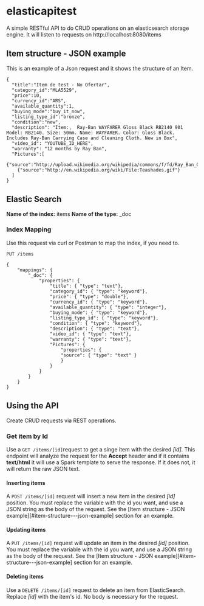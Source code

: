 # elasticapitest

A simple RESTful API to do CRUD operations on an elasticsearch storage engine. It will listen to requests on http://localhost:8080/items


## Item structure - JSON example
This is an example of a Json request and it shows the structure of an Item.
	
	{
	  "title":"Item de test - No Ofertar",
	  "category_id":"MLA5529",
	  "price":10,
	  "currency_id":"ARS",
	  "available_quantity":1,
	  "buying_mode":"buy_it_now",
	  "listing_type_id":"bronze",
	  "condition":"new",
	  "description": "Item:,  Ray-Ban WAYFARER Gloss Black RB2140 901  Model: RB2140. Size: 50mm. Name: WAYFARER. Color: Gloss Black. Includes Ray-Ban Carrying Case and Cleaning Cloth. New in Box",
	  "video_id": "YOUTUBE_ID_HERE",
	  "warranty": "12 months by Ray Ban",
	  "Pictures":[
	    {"source":"http://upload.wikimedia.org/wikipedia/commons/f/fd/Ray_Ban_Original_Wayfarer.jpg"},
	    {"source":"http://en.wikipedia.org/wiki/File:Teashades.gif"}
	  ]
	}



## Elastic Search

**Name of the index:** items
**Name of the type:** \_doc


### Index Mapping
Use this request via curl or Postman to map the index, if you need to.

	PUT /items

	{
		"mappings": {
			"_doc": {
				"properties": {
					"title": { "type": "text"},
					"category_id": { "type": "keyword"},
					"price": { "type": "double"},
					"currency_id": { "type": "keyword"},
					"available_quantity": { "type": "integer"},
					"buying_mode": { "type": "keyword"},
					"listing_type_id": { "type": "keyword"},
					"condition": { "type": "keyword"},
					"description": { "type": "text"},
					"video_id": { "type": "text"},
					"warranty": { "type": "text"},
					"Pictures": { 
	            		"properties": {
	                	"source": { "type": "text" }
	            		}
					}
				}
			}
		}
	}


## Using the API

Create CRUD requests via REST operations.

### Get item by Id

Use a `GET /items/[id]`request to get a singe item with the desired _[id]_. This endpoint will analyze the request for the __Accept__ header and if it contains __text/html__ it will use a Spark template to serve the response. If it does not, it will return the raw JSON text.

#### Inserting items

A `POST /items/[id]` request will insert a new item in the desired _[id]_ position. You must replace the variable with the id you want, and use a JSON string as the body of the request. See the [Item structure - JSON example][#item-structure---json-example] section for an example.

#### Updating items

A `PUT /items/[id]` request will update an item in the desired _[id]_ position. You must replace the variable with the id you want, and use a JSON string as the body of the request. See the [Item structure - JSON example][#item-structure---json-example] section for an example.

#### Deleting items

Use a `DELETE /items/[id]` request to delete an item from ElasticSearch. Replace _[id]_ with the item's id. No body is necessary for the request.




